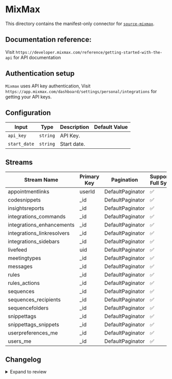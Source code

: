 # MixMax
This directory contains the manifest-only connector for [`source-mixmax`](https://app.mixmax.com/).

## Documentation reference:
Visit `https://developer.mixmax.com/reference/getting-started-with-the-api` for API documentation

## Authentication setup
`Mixmax` uses API key authentication, Visit `https://app.mixmax.com/dashboard/settings/personal/integrations` for getting your API keys.

## Configuration

| Input | Type | Description | Default Value |
|-------|------|-------------|---------------|
| `api_key` | `string` | API Key.  |  |
| `start_date` | `string` | Start date.  |  |

## Streams
| Stream Name | Primary Key | Pagination | Supports Full Sync | Supports Incremental |
|-------------|-------------|------------|---------------------|----------------------|
| appointmentlinks | userId | DefaultPaginator | ✅ |  ❌  |
| codesnippets | _id | DefaultPaginator | ✅ |  ✅  |
| insightsreports | _id | DefaultPaginator | ✅ |  ✅  |
| integrations_commands | _id | DefaultPaginator | ✅ |  ❌  |
| integrations_enhancements | _id | DefaultPaginator | ✅ |  ❌  |
| integrations_linkresolvers | _id | DefaultPaginator | ✅ |  ✅  |
| integrations_sidebars | _id | DefaultPaginator | ✅ |  ❌  |
| livefeed | uid | DefaultPaginator | ✅ |  ❌  |
| meetingtypes | _id | DefaultPaginator | ✅ |  ✅  |
| messages | _id | DefaultPaginator | ✅ |  ✅  |
| rules | _id | DefaultPaginator | ✅ |  ✅  |
| rules_actions | _id | DefaultPaginator | ✅ |  ✅  |
| sequences | _id | DefaultPaginator | ✅ |  ✅  |
| sequences_recipients | _id | DefaultPaginator | ✅ |  ✅  |
| sequencefolders | _id | DefaultPaginator | ✅ |  ✅  |
| snippettags | _id | DefaultPaginator | ✅ |  ✅  |
| snippettags_snippets | _id | DefaultPaginator | ✅ |  ✅  |
| userpreferences_me | _id | DefaultPaginator | ✅ |  ❌  |
| users_me | _id | DefaultPaginator | ✅ |  ❌  |

## Changelog

<details>
  <summary>Expand to review</summary>

| Version | Date | Pull Request | Subject |
| ------------------ | ------------ | --- | ---------------- |
| 0.0.11 | 2025-01-18 | [51819](https://github.com/airbytehq/airbyte/pull/51819) | Update dependencies |
| 0.0.10 | 2025-01-11 | [51209](https://github.com/airbytehq/airbyte/pull/51209) | Update dependencies |
| 0.0.9 | 2024-12-28 | [50605](https://github.com/airbytehq/airbyte/pull/50605) | Update dependencies |
| 0.0.8 | 2024-12-21 | [50105](https://github.com/airbytehq/airbyte/pull/50105) | Update dependencies |
| 0.0.7 | 2024-12-14 | [49604](https://github.com/airbytehq/airbyte/pull/49604) | Update dependencies |
| 0.0.6 | 2024-12-12 | [49267](https://github.com/airbytehq/airbyte/pull/49267) | Update dependencies |
| 0.0.5 | 2024-12-11 | [48986](https://github.com/airbytehq/airbyte/pull/48986) | Starting with this version, the Docker image is now rootless. Please note that this and future versions will not be compatible with Airbyte versions earlier than 0.64 |
| 0.0.4 | 2024-11-04 | [48160](https://github.com/airbytehq/airbyte/pull/48160) | Update dependencies |
| 0.0.3 | 2024-10-29 | [47838](https://github.com/airbytehq/airbyte/pull/47838) | Update dependencies |
| 0.0.2 | 2024-10-28 | [47578](https://github.com/airbytehq/airbyte/pull/47578) | Update dependencies |
| 0.0.1 | 2024-09-26 | [45921](https://github.com/airbytehq/airbyte/pull/45921) | Initial release by [@btkcodedev](https://github.com/btkcodedev) via Connector Builder |

</details>
